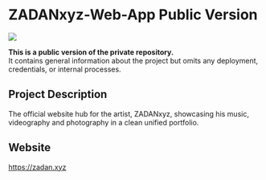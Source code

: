 # ZADANxyz-Web-App Public Version

![](https://avatars.githubusercontent.com/u/125342283?s=400&v=4)

**This is a public version of the private repository.**  
It contains general information about the project but omits any deployment, credentials, or internal processes.

## Project Description
The official website hub for the artist, ZADANxyz, showcasing his music, videography and photography in a clean unified portfolio.

## Website
https://zadan.xyz

